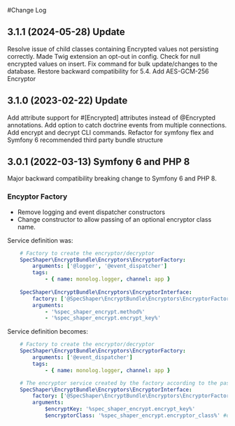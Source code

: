 #Change Log

## 3.1.1 (2024-05-28) Update
Resolve issue of child classes containing Encrypted values not persisting correctly.
Made Twig extension an opt-out in config.
Check for null encrypted values on insert.
Fix command for bulk update/changes to the database.
Restore backward compatibility for 5.4.
Add AES-GCM-256 Encryptor

## 3.1.0 (2023-02-22) Update
Add attribute support for #[Encrypted] attributes instead of @Encrypted annotations.
Add option to catch doctrine events from multiple connections.
Add encrypt and decrypt CLI commands.
Refactor for symfony flex and Symfony 6 recommended third party bundle structure

## 3.0.1 (2022-03-13) Symfony 6 and PHP 8
Major backward compatibility breaking change to Symfony 6 and PHP 8.

### Encyptor Factory
- Remove logging and event dispatcher constructors
- Change constructor to allow passing of an optional encryptor class name.

Service definition was:
```yaml
    # Factory to create the encryptor/decryptor
    SpecShaper\EncryptBundle\Encryptors\EncryptorFactory:
        arguments: ['@logger', '@event_dispatcher']
        tags:
            - { name: monolog.logger, channel: app }
        
    SpecShaper\EncryptBundle\Encryptors\EncryptorInterface:
        factory: ['@SpecShaper\EncryptBundle\Encryptors\EncryptorFactory','createService']
        arguments:
            - '%spec_shaper_encrypt.method%'
            - '%spec_shaper_encrypt.encrypt_key%'
```
Service definition becomes:
```yaml
    # Factory to create the encryptor/decryptor
    SpecShaper\EncryptBundle\Encryptors\EncryptorFactory:
        arguments: ['@event_dispatcher']
        tags:
            - { name: monolog.logger, channel: app }

    # The encryptor service created by the factory according to the passed method and using the encrypt_key
    SpecShaper\EncryptBundle\Encryptors\EncryptorInterface:
        factory: ['@SpecShaper\EncryptBundle\Encryptors\EncryptorFactory','createService']
        arguments:
            $encryptKey: '%spec_shaper_encrypt.encrypt_key%'
            $encryptorClass: '%spec_shaper_encrypt.encryptor_class%' #optional
```